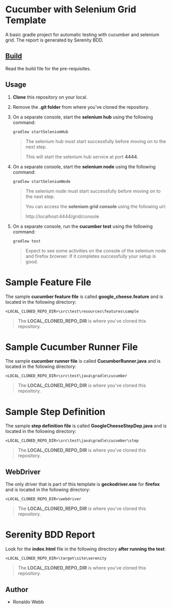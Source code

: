 # Cucumber with Selenium Grid Template

A basic gradle project for automatic testing with cucumber and selenium grid. The report is generated by Serenity BDD.

## [Build](BUILD.md)

Read the build file for the pre-requisites.

## Usage

1. **Clone** this repository on your local.

2. Remove the **.git folder** from where you've cloned the repository.

3. On a separate console, start the **selenium hub** using the following command:

   ```
   gradlew startSeleniumHub
   ```

   > The selenium hub must start successfully before moving on to the next step.
   >
   > This will start the selenium hub service at port **4444**.

4. On a separate console, start the **selenium node** using the following command:

   ```
   gradlew startSeleniumNode
   ```

   > The selenium node must start successfully before moving on to the next step. 
   >
   > You can access the **selenium grid console** using the following url:
   >
   >  http://localhost:4444/grid/console 

5. On a separate console, run the **cucumber test** using the following command:

   ```
   gradlew test
   ```

   > Expect to see some activities on the console of the selenium node and firefox browser. If it completes successfully your setup is good.

# Sample Feature File

The sample **cucumber feature file** is called **google_cheese.feature** and is located in the following directory:

```
<LOCAL_CLONED_REPO_DIR>\src\test\resources\features\sample
```

> The **LOCAL_CLONED_REPO_DIR** is where you've cloned this repository.

# Sample Cucumber Runner File

The sample **cucumber runner file** is called **CucumberRunner.java** and is located in the following directory:

```
<LOCAL_CLONED_REPO_DIR>\src\test\java\gradle\cucumber
```

> The **LOCAL_CLONED_REPO_DIR** is where you've cloned this repository.

# Sample Step Definition

The sample **step definition file** is called **GoogleCheeseStepDep.java** and is located in the following directory:

```
<LOCAL_CLONED_REPO_DIR>\src\test\java\gradle\cucumber\step
```

> The **LOCAL_CLONED_REPO_DIR** is where you've cloned this repository.

## WebDriver

The only driver that is part of this template is **geckodriver.exe** for **firefox** and is located in the following directory:

```
<LOCAL_CLONED_REPO_DIR>\webdriver
```

> The **LOCAL_CLONED_REPO_DIR** is where you've cloned this repository.

# Serenity BDD Report

Look for the **index.html** file in the following directory **after running the test**:

```
<LOCAL_CLONED_REPO_DIR>\target\site\serenity
```

> The **LOCAL_CLONED_REPO_DIR** is where you've cloned this repository.

## Author

* Ronaldo Webb

